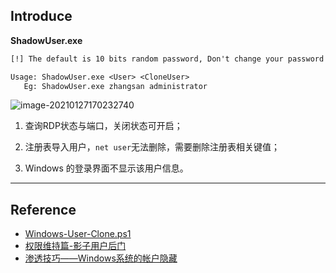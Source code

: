 ## Introduce

**ShadowUser.exe**

```tex
[!] The default is 10 bits random password, Don't change your password !

Usage: ShadowUser.exe <User> <CloneUser>
   Eg: ShadowUser.exe zhangsan administrator
```

![image-20210127170232740](./imgs/image-20210127170232740.png)

1. 查询RDP状态与端口，关闭状态可开启；

2. 注册表导入用户，`net user`无法删除，需要删除注册表相关键值；

3. Windows 的登录界面不显示该用户信息。

------

## Reference

- [Windows-User-Clone.ps1](https://github.com/3gstudent/Windows-User-Clone/blob/master/Windows-User-Clone.ps1)
- [权限维持篇-影子用户后门](http://hackergu.com/power-shadowuser/)
- [渗透技巧——Windows系统的帐户隐藏](https://3gstudent.github.io/3gstudent.github.io/%E6%B8%97%E9%80%8F%E6%8A%80%E5%B7%A7-Windows%E7%B3%BB%E7%BB%9F%E7%9A%84%E5%B8%90%E6%88%B7%E9%9A%90%E8%97%8F/)